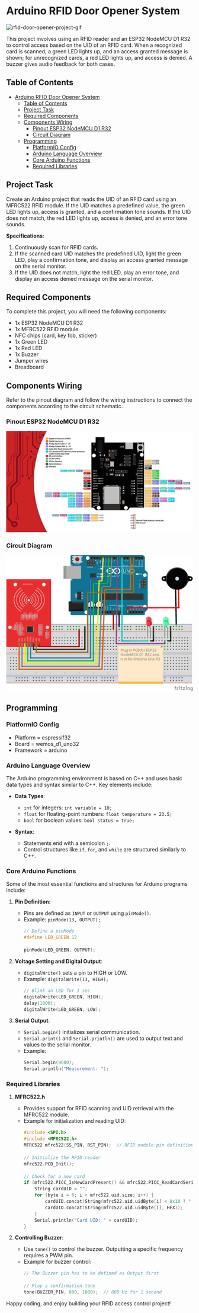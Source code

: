 # Arduino RFID Door Opener System

<!-- ![rfid-door-opener-project-image](assets/rfid-door-opener.png) -->

![rfid-door-opener-project-gif](assets/rfid-door-opener.gif)


This project involves using an RFID reader and an ESP32 NodeMCU D1 R32 to control access based on the UID of an RFID card. When a recognized card is scanned, a green LED lights up, and an access granted message is shown; for unrecognized cards, a red LED lights up, and access is denied. A buzzer gives audio feedback for both cases.

## Table of Contents
- [Arduino RFID Door Opener System](#arduino-rfid-door-opener-system)
  - [Table of Contents](#table-of-contents)
  - [Project Task](#project-task)
  - [Required Components](#required-components)
  - [Components Wiring](#components-wiring)
    - [Pinout ESP32 NodeMCU D1 R32](#pinout-esp32-nodemcu-d1-r32)
    - [Circuit Diagram](#circuit-diagram)
  - [Programming](#programming)
    - [PlatformIO Config](#platformio-config)
    - [Arduino Language Overview](#arduino-language-overview)
    - [Core Arduino Functions](#core-arduino-functions)
    - [Required Libraries](#required-libraries)

## Project Task
Create an Arduino project that reads the UID of an RFID card using an MFRC522 RFID module. If the UID matches a predefined value, the green LED lights up, access is granted, and a confirmation tone sounds. If the UID does not match, the red LED lights up, access is denied, and an error tone sounds.

**Specifications**:
1. Continuously scan for RFID cards.
2. If the scanned card UID matches the predefined UID, light the green LED, play a confirmation tone, and display an access granted message on the serial monitor.
3. If the UID does not match, light the red LED, play an error tone, and display an access denied message on the serial monitor.

## Required Components
To complete this project, you will need the following components:

- 1x ESP32 NodeMCU D1 R32
- 1x MFRC522 RFID module
- NFC chips (card, key fob, sticker)
- 1x Green LED
- 1x Red LED
- 1x Buzzer
- Jumper wires
- Breadboard

## Components Wiring
Refer to the pinout diagram and follow the wiring instructions to connect the components according to the circuit schematic.

### Pinout ESP32 NodeMCU D1 R32
![ESP32_NodeMCU_D1_R32_pinout](assets/ESP32_NodeMCU_D1_R32_pinout.jpg)

### Circuit Diagram
![rfid-door-opener-circuit](assets/rfid-door-opener_Steckplatine.png)

## Programming

### PlatformIO Config
- Platform = espressif32
- Board = wemos_d1_uno32
- Framework = arduino

### Arduino Language Overview
The Arduino programming environment is based on C++ and uses basic data types and syntax similar to C++. Key elements include:

- **Data Types**:
  - `int` for integers: `int variable = 10;`
  - `float` for floating-point numbers: `float temperature = 23.5;`
  - `bool` for boolean values: `bool status = true;`

- **Syntax**: 
  - Statements end with a semicolon `;`.
  - Control structures like `if`, `for`, and `while` are structured similarly to C++.

### Core Arduino Functions

Some of the most essential functions and structures for Arduino programs include:

1. **Pin Definition**:
   - Pins are defined as `INPUT` or `OUTPUT` using `pinMode()`.
   - Example: `pinMode(13, OUTPUT);`
     ```cpp
     // Define a pinMode
     #define LED_GREEN 12
     
     pinMode(LED_GREEN, OUTPUT);
     ```

2. **Voltage Setting and Digital Output**:
   - `digitalWrite()` sets a pin to HIGH or LOW.
   - Example: `digitalWrite(13, HIGH);`
     ```cpp
     // Blink an LED for 1 sec
     digitalWrite(LED_GREEN, HIGH);
     delay(1000);
     digitalWrite(LED_GREEN, LOW);
     ```

3. **Serial Output**:
   - `Serial.begin()` initializes serial communication.
   - `Serial.print()` and `Serial.println()` are used to output text and values to the serial monitor.
   - Example:
     ```cpp
     Serial.begin(9600);
     Serial.println("Measurement: ");
     ```

### Required Libraries

1. **MFRC522.h**
   - Provides support for RFID scanning and UID retrieval with the MFRC522 module.
   - Example for initialization and reading UID:
     ```cpp
     #include <SPI.h>
     #include <MFRC522.h>
     MFRC522 mfrc522(SS_PIN, RST_PIN);  // RFID module pin definitions

     // Initialize the RFID reader
     mfrc522.PCD_Init();

     // Check for a new card
     if (mfrc522.PICC_IsNewCardPresent() && mfrc522.PICC_ReadCardSerial()) {
         String cardUID = "";
         for (byte i = 0; i < mfrc522.uid.size; i++) {
             cardUID.concat(String(mfrc522.uid.uidByte[i] < 0x10 ? " 0" : " "));
             cardUID.concat(String(mfrc522.uid.uidByte[i], HEX));
         }
         Serial.println("Card UID: " + cardUID);
     }
     ```

2. **Controlling Buzzer**:
   - Use `tone()` to control the buzzer. Outputting a specific frequency requires a PWM pin.
   - Example for buzzer control:
     ```cpp
     // The Buzzer pin has to be defined as Output first

     // Play a confirmation tone
     tone(BUZZER_PIN, 800, 1000);  // 800 Hz for 1 second
     ```

Happy coding, and enjoy building your RFID access control project!
